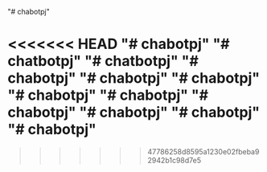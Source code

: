 "# chabotpj" 

<<<<<<< HEAD
"# chabotpj" 
"# chatbotpj" 
"# chatbotpj" 
"# chabotpj" 
"# chabotpj" 
"# chabotpj" 
"# chabotpj" 
"# chabotpj" 
"# chabotpj" 
"# chabotpj" 
"# chabotpj" 
"# chabotpj" 
=======
>>>>>>> 47786258d8595a1230e02fbeba92942b1c98d7e5
